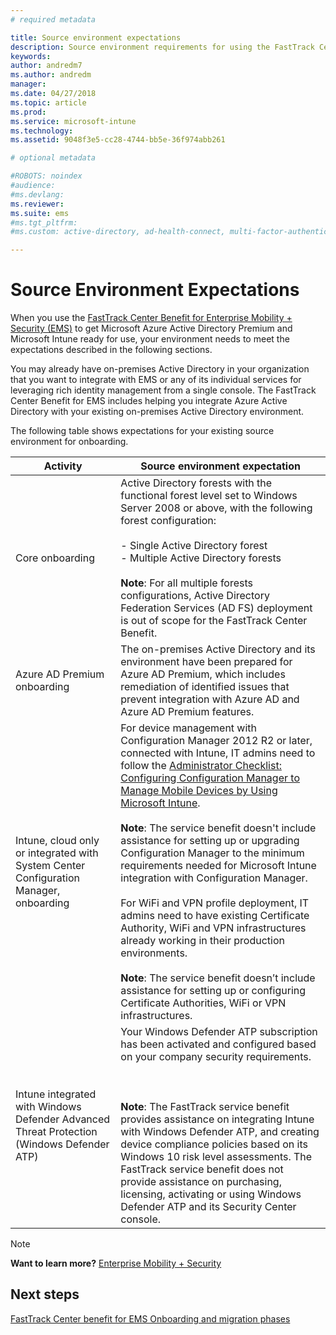 ```yaml
---
# required metadata

title: Source environment expectations
description: Source environment requirements for using the FastTrack Center Benefit for EMS
keywords:
author: andredm7
ms.author: andredm
manager:
ms.date: 04/27/2018
ms.topic: article
ms.prod:
ms.service: microsoft-intune
ms.technology:
ms.assetid: 9048f3e5-cc28-4744-bb5e-36f974abb261

# optional metadata

#ROBOTS: noindex
#audience:
#ms.devlang:
ms.reviewer:
ms.suite: ems
#ms.tgt_pltfrm:
#ms.custom: active-directory, ad-health-connect, multi-factor-authentication, microsoft-intune

---
```


# Source Environment Expectations

When you use the [FastTrack Center Benefit for Enterprise Mobility + Security (EMS)](fasttrack-center-benefit-for-enterprise-mobility-suite-ems.md) to get Microsoft Azure Active Directory Premium and Microsoft Intune ready for use, your environment needs to meet the expectations described in the following sections.

You may already have on-premises Active Directory in your organization that you want to integrate with EMS or any of its individual services for leveraging rich identity management from a single console. The FastTrack Center Benefit for EMS includes helping you integrate Azure Active Directory with your existing on-premises Active Directory environment.

The following table shows expectations for your existing source environment for onboarding.

|Activity|Source environment expectation|
|------------|----------------------------------|
|Core onboarding|Active Directory forests with the functional forest level set to Windows Server 2008 or above, with the following forest configuration:<br /><br />-   Single Active Directory forest<br />-   Multiple Active Directory forests </br></br>**Note**: For all multiple forests configurations, Active Directory Federation Services (AD FS) deployment is out of scope for the FastTrack Center Benefit.|
|Azure AD Premium onboarding|The on-premises Active Directory and its environment have been prepared for Azure AD Premium, which includes remediation of identified issues that prevent integration with Azure AD and Azure AD Premium features.|
|Intune, cloud only or integrated with System Center Configuration Manager, onboarding|For device management with Configuration Manager 2012 R2 or later, connected with Intune, IT admins need to follow the [Administrator Checklist: Configuring Configuration Manager to Manage Mobile Devices by Using Microsoft Intune](https://technet.microsoft.com/library/jj943763.aspx).</br></br> **Note**: The service benefit doesn't include assistance for setting up or upgrading Configuration Manager to the minimum requirements needed for Microsoft Intune integration with Configuration Manager.</br></br>For WiFi and VPN profile deployment, IT admins need to have existing Certificate Authority, WiFi and VPN infrastructures already working in their production environments.</br></br> **Note**: The service benefit doesn’t include assistance for setting up or configuring Certificate Authorities, WiFi or VPN infrastructures. |
|Intune integrated with Windows Defender Advanced Threat Protection (Windows Defender ATP)|Your Windows Defender ATP subscription has been activated and configured based on your company security requirements.</br></br></br></br> **Note**: The FastTrack service benefit provides assistance on integrating Intune with Windows Defender ATP, and creating device compliance policies based on its Windows 10 risk level assessments. The FastTrack service benefit does not provide assistance on purchasing, licensing, activating or using Windows Defender ATP and its Security Center console. |


> [!NOTE]
> **Want to learn more?**
> [Enterprise Mobility + Security](https://www.microsoft.com/cloud-platform/enterprise-mobility)

## Next steps

[FastTrack Center benefit for EMS Onboarding and migration phases](fasttrack-center-benefit-process-for-ems-phases.md)
